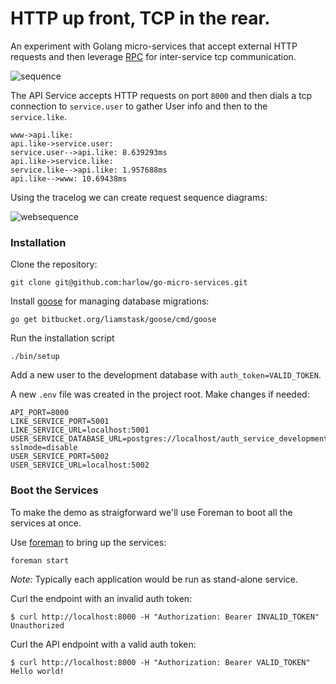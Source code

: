# HTTP up front, TCP in the rear.

An experiment with Golang micro-services that accept external HTTP requests and then
leverage [RPC][3] for inter-service tcp communication.

![sequence](https://cloud.githubusercontent.com/assets/739782/6883107/ac49593a-d55b-11e4-8f3e-9c9675db0002.png)

The API Service accepts HTTP requests on port `8000` and then dials a tcp connection
to `service.user` to gather User info and then to the `service.like`.

```
www->api.like:
api.like->service.user:
service.user-->api.like: 8.639293ms
api.like->service.like:
service.like-->api.like: 1.957688ms
api.like-->www: 10.69438ms
```

Using the tracelog we can create request sequence diagrams:

![websequence](https://cloud.githubusercontent.com/assets/739782/6883457/19270dc2-d56b-11e4-9838-129b8d882518.png)

### Installation

Clone the repository:

    git clone git@github.com:harlow/go-micro-services.git

Install [goose][1] for managing database migrations:

    go get bitbucket.org/liamstask/goose/cmd/goose

Run the installation script

    ./bin/setup

Add a new user to the development database with `auth_token=VALID_TOKEN`.

A new `.env` file was created in the project root. Make changes if needed:

    API_PORT=8000
    LIKE_SERVICE_PORT=5001
    LIKE_SERVICE_URL=localhost:5001
    USER_SERVICE_DATABASE_URL=postgres://localhost/auth_service_development?sslmode=disable
    USER_SERVICE_PORT=5002
    USER_SERVICE_URL=localhost:5002

### Boot the Services

To make the demo as straigforward we'll use Foreman to boot all the services at once.

Use [foreman][2] to bring up the services:

    foreman start

_Note:_ Typically each application would be run as stand-alone service.

Curl the endpoint with an invalid auth token:

    $ curl http://localhost:8000 -H "Authorization: Bearer INVALID_TOKEN"
    Unauthorized

Curl the API endpoint with a valid auth token:

    $ curl http://localhost:8000 -H "Authorization: Bearer VALID_TOKEN"
    Hello world!

[1]: https://bitbucket.org/liamstask/goose
[2]: https://github.com/ddollar/foreman
[3]: http://golang.org/pkg/net/rpc/
[4]: http://golang.org/pkg/encoding/gob/
